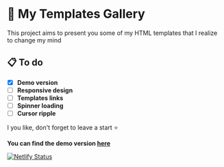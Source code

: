 # 🌟 My Templates Gallery

This project aims to present you some of my HTML templates that I realize to change my mind

## 📋 To do

- [X] **Demo version**
- [ ] **Responsive design**
- [ ] **Templates links**
- [ ] **Spinner loading**
- [ ] **Cursor ripple**

I you like, don't forget to leave a start ⭐

**You can find the demo version [here](hhttps://nsl-templatesgallery.netlify.app/tt)**

[![Netlify Status](https://api.netlify.com/api/v1/badges/ecb971f4-ce7b-4eb5-b205-15a3ff43b24a/deploy-status)](https://app.netlify.com/sites/nsl-templatesgallery/deploys)
